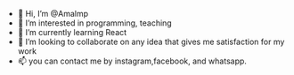 - 👋 Hi, I’m @Amalmp
- 👀 I’m interested in programming, teaching
- 🌱 I’m currently learning React
- 💞️ I’m looking to collaborate on any idea that gives me satisfaction for my work
- 📫 you can contact me by instagram,facebook, and whatsapp.

<!---
--->
